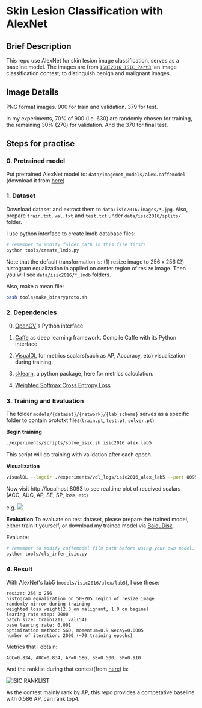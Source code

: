# Skin Lesion Classification with AlexNet

## Brief Description

This repo use AlexNet for skin lesion image classification, serves as a baseline model. The images are from [`ISBI2016_ISIC_Part3`](https://challenge.kitware.com/#challenge/n/ISIC_2016%3A_Skin_Lesioon_Analysis_Towards_Malanoma_Detection), an image classification contest, to distinguish benign and malignant images.

## Image Details

PNG format images. 900 for train and validation. 379 for test.

In my experiments, 70% of 900 (i.e. 630) are randomly chosen for training, the remaining 30% (270) for validation. And the 370 for final test.

## Steps for practise

### 0. Pretrained model

Put pretrained AlexNet model to: `data/imagenet_models/alex.caffemodel` (download it from [here](http://dl.caffe.berkeleyvision.org/bvlc_alexnet.caffemodel))

### 1. Dataset

Download dataset and extract them to `data/isic2016/images/*.jpg`.
Also, prepare `train.txt`, `val.txt` and `test.txt` under `data/isic2016/splits/` folder.

I use python interface to create lmdb database files:
```bash
# remember to modify folder path in this file first!
python tools/create_lmdb.py
```
Note that the default transformation is: (1) resize image to 256 x 256  (2) histogram equalization in applied on center region of resize image. Then you will see `data/isic2016/*_lmdb` folders.


Also, make a mean file:
```bash
bash tools/make_binaryproto.sh
```

### 2. Dependencies

0. [OpenCV](https://opencv.org/)'s Python interface

1. [Caffe](https://github.com/BVLC/caffe) as deep learning framework. Compile Caffe with its Python interface.

2. [VisualDL](https://github.com/paddlepaddle/visualdl) for metrics scalars(such as AP, Accuracy, etc) visualization during training.

3. [sklearn](http://scikit-learn.org/stable/), a python package, here for metrics calculation.

4. [Weighted Softmax Cross Entropy Loss](Weighted_Softmax_Loss)

### 3. Training and Evaluation

The folder `models/{dataset}/{network}/{lab_scheme}` serves as a specific folder to contain prototxt files(`train.pt`, `test.pt`, `solver.pt`)

**Begin training**

```bash
./experiments/scripts/solve_isic.sh isic2016 alex lab5
```
This script will do training with validation after each epoch.

**Visualization**
```bash
visualDL --logdir ./experiments/vdl_logs/isic2016_alex_lab5 --port 8095
```
Now visit http://localhost:8093 to see realtime plot of received scalars (ACC, AUC, AP, SE, SP, loss, etc)

e.g.
![](./visualdl.png)

**Evaluation**
To evaluate on test dataset, please prepare the trained model, either train it yourself, or download my trained model via [BaiduDisk](https://pan.baidu.com/s/11_Mo3sdfUwIcoX6WdCPRaw).

Evaluate:
```bash
# remember to modify caffemodel file path before using your own model.
python tools/cls_infer_isic.py 
```

### 4. Result

With AlexNet's lab5 (`models/isic2016/alex/lab5`), I use these:

```
resize: 256 x 256
histogram equalization on 50~205 region of resize image
randomly mirror during training
weighted loss weight(2.3 on malignant, 1.0 on begine)
learing rate step: 2000
batch size: train(21), val(54)
base learing rate: 0.001
optimization method: SGD, momentum=0.9 wecay=0.0005
number of iteration: 2000 (~70 training epochs)
```

Metrics that I obtain:
```
ACC=0.834, AUC=0.834, AP=0.586, SE=0.500, SP=0.910
```

And the ranklist during that contest(from [here](http://appsrv.cse.cuhk.edu.hk/~lqyu/skin/)) is:

![ISIC RANKLIST](./isic2016_ranklist.png)


As the contest mainly rank by AP, this repo provides a competative baseline with 0.586 AP, can rank top4.






